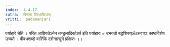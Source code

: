 ```yaml
---
index:  4.4.17
sutra:  विभाषा विवधवीवधात्
vritti:  padamanjari
---
```


पर्याहारे चेति । परित आह्रियतेऽनेन तण्डुलादिकोऽर्थ इति पर्याहारः = उभयतो बद्धशिक्य्ॐऽसवाह्यः काष्ठविशेष उच्यते ।
वीवधशब्दो वार्त्तिके दर्शनात्सूत्रे प्रक्षिप्तः ।।
